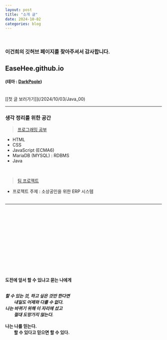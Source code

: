 ```yaml
---
layout: post
title: "소개 글"
date: 2024-10-02
categories: blog
---
```


<br>

### 이건희의 깃허브 페이지를 찾아주셔서 감사합니다.
## EaseHee.github.io
#### (테마 : [DarkPoole](/DarkPoole))

<br>
[[첫 글 보러가기]](/2024/10/03/Java_00)
<br>

---
    
### 생각 정리를 위한 공간

> [프로그래밍 공부](https://github.com/EaseHee/acorn)
- HTML
- CSS
- JavaScript (ECMA6)
- MariaDB (MYSQL) : RDBMS
- Java
<br>

> [팀 프로젝트](https://github.com/EaseHee/TeamProject.git)
* 프로젝트 주제 : 소상공인을 위한 ERP 시스템
<br><br>

---


<br><br><br><br>
<br><br><br><br>
<br><br><br><br>

**도전에 앞서 할 수 있냐고 묻는 나에게**
<br><br>

***할 수 있는 것, 하고 싶은 것만 한다면***<br>
&emsp;&emsp;***내일도 어제와 다를 수 없다.***<br>
***나는 바뀌기 위해 이 자리에 섰고***<br>
&emsp;&emsp;***절대 도망가지 않는다.***<br><br>
**나는 나를 믿는다.<br> &emsp;&emsp;할 수 있다고 믿으면 할 수 있다.**